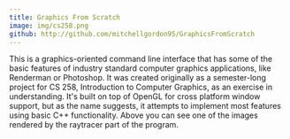 ```yaml
---
title: Graphics From Scratch 
image: img/cs258.png
github: http://github.com/mitchellgordon95/GraphicsFromScratch
---
```

This is a graphics-oriented command line interface that has some of the basic features of industry standard computer graphics applications, like Renderman or Photoshop. It was created originally as a semester-long project for CS 258, Introduction to Computer Graphics, as an exercise in understanding. It's built on top of OpenGL for cross platform window support, but as the name suggests, it attempts to implement most features using basic C++ functionality. Above you can see one of the images rendered by the raytracer part of the program.